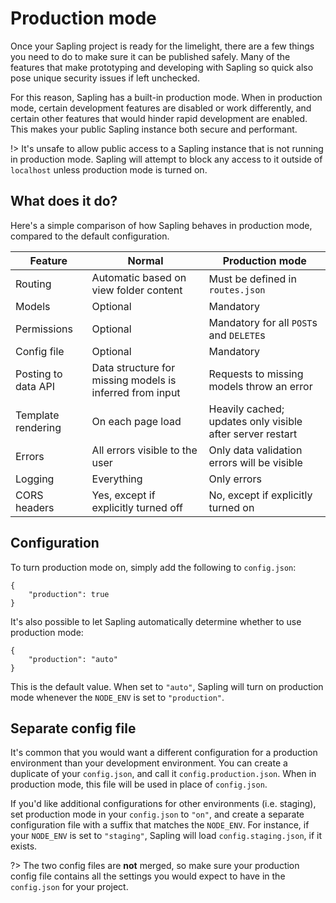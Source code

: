 # Production mode

Once your Sapling project is ready for the limelight, there are a few things you need to do to make sure it can be published safely.  Many of the features that make prototyping and developing with Sapling so quick also pose unique security issues if left unchecked.

For this reason, Sapling has a built-in production mode.  When in production mode, certain development features are disabled or work differently, and certain other features that would hinder rapid development are enabled.  This makes your public Sapling instance both secure and performant.

!> It's unsafe to allow public access to a Sapling instance that is not running in production mode.  Sapling will attempt to block any access to it outside of `localhost` unless production mode is turned on.


## What does it do?

Here's a simple comparison of how Sapling behaves in production mode, compared to the default configuration.

| Feature              | Normal                                                    | Production mode                                            |
|----------------------|-----------------------------------------------------------|------------------------------------------------------------|
| Routing              | Automatic based on view folder content                    | Must be defined in `routes.json`                           |
| Models               | Optional                                                  | Mandatory                                                  |
| Permissions          | Optional                                                  | Mandatory for all `POST`s and `DELETE`s                    |
| Config file          | Optional                                                  | Mandatory                                                  |
| Posting to data API  | Data structure for missing models is inferred from input  | Requests to missing models throw an error                  |
| Template rendering   | On each page load                                         | Heavily cached; updates only visible after server restart  |
| Errors               | All errors visible to the user                            | Only data validation errors will be visible                |
| Logging              | Everything                                                | Only errors                                                |
| CORS headers         | Yes, except if explicitly turned off                      | No, except if explicitly turned on                         |


## Configuration

To turn production mode on, simply add the following to `config.json`:

    {
        "production": true
    }

It's also possible to let Sapling automatically determine whether to use production mode:

    {
        "production": "auto"
    }

This is the default value.  When set to `"auto"`, Sapling will turn on production mode whenever the `NODE_ENV` is set to `"production"`.


## Separate config file

It's common that you would want a different configuration for a production environment than your development environment.  You can create a duplicate of your `config.json`, and call it `config.production.json`.  When in production mode, this file will be used in place of `config.json`.

If you'd like additional configurations for other environments (i.e. staging), set production mode in your `config.json` to `"on"`, and create a separate configuration file with a suffix that matches the `NODE_ENV`.  For instance, if your `NODE_ENV` is set to `"staging"`, Sapling will load `config.staging.json`, if it exists.

?> The two config files are **not** merged, so make sure your production config file contains all the settings you would expect to have in the `config.json` for your project.